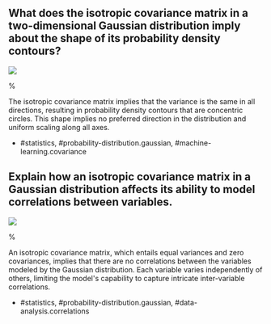 ## What does the isotropic covariance matrix in a two-dimensional Gaussian distribution imply about the shape of its probability density contours?

![](https://cdn.mathpix.com/cropped/2024_05_13_21e07f2f44c90a145f10g-1.jpg?height=315&width=303&top_left_y=214&top_left_x=1338)

%

The isotropic covariance matrix implies that the variance is the same in all directions, resulting in probability density contours that are concentric circles. This shape implies no preferred direction in the distribution and uniform scaling along all axes.

- #statistics, #probability-distribution.gaussian, #machine-learning.covariance

## Explain how an isotropic covariance matrix in a Gaussian distribution affects its ability to model correlations between variables.

![](https://cdn.mathpix.com/cropped/2024_05_13_21e07f2f44c90a145f10g-1.jpg?height=315&width=303&top_left_y=214&top_left_x=1338)

%

An isotropic covariance matrix, which entails equal variances and zero covariances, implies that there are no correlations between the variables modeled by the Gaussian distribution. Each variable varies independently of others, limiting the model's capability to capture intricate inter-variable correlations.

- #statistics, #probability-distribution.gaussian, #data-analysis.correlations